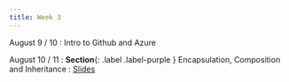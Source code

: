 ```yaml
---
title: Week 3
---
```


August 9 / 10
: Intro to Github and Azure

August 10 / 11
: **Section**{: .label .label-purple } Encapsulation, Composition and Inheritance
  : [Slides](https://uninorte-my.sharepoint.com/:p:/g/personal/jposada_uninorte_edu_co/EfPG5OVJt21MhrLCxMxFGb0BSnkunIDGUCEc7wOlUqpC-g?e=8RJTIR)
